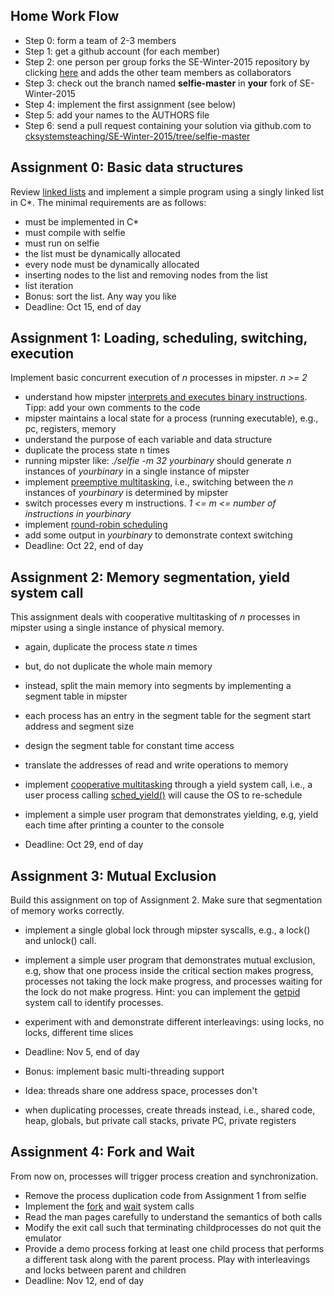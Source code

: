 Home Work Flow
--------------

* Step 0: form a team of 2-3 members
* Step 1: get a github account (for each member)
* Step 2: one person per group forks the SE-Winter-2015 repository by clicking [here](https://github.com/cksystemsteaching/SE-Winter-2015/fork) and adds the other team members as collaborators
* Step 3: check out the branch named __selfie-master__ in __your__ fork of SE-Winter-2015
* Step 4: implement the first assignment (see below)
* Step 5: add your names to the AUTHORS file
* Step 6: send a pull request containing your solution via github.com to [cksystemsteaching/SE-Winter-2015/tree/selfie-master](https://github.com/cksystemsteaching/SE-Winter-2015/tree/selfie-master)


Assignment 0: Basic data structures
-----------------------------------

Review [linked lists](https://en.wikipedia.org/wiki/Linked_list) and implement a simple program using a singly linked list in C*. The minimal requirements are as follows:

* must be implemented in C*
* must compile with selfie
* must run on selfie
* the list must be dynamically allocated
* every node must be dynamically allocated
* inserting nodes to the list and removing nodes from the list
* list iteration
* Bonus: sort the list. Any way you like
* Deadline: Oct 15, end of day


Assignment 1: Loading, scheduling, switching, execution
-------------------------------------------------------

Implement basic concurrent execution of _n_ processes in mipster. _n >= 2_ 

* understand how mipster [interprets and executes binary instructions](https://github.com/cksystemsteaching/SE-Winter-2015/blob/selfie-master/selfie.c#L3933). Tipp: add your own comments to the code
* mipster maintains a local state for a process (running executable), e.g., pc, registers, memory
* understand the purpose of each variable and data structure
* duplicate the process state n times
* running mipster like: _./selfie -m 32 yourbinary_ should generate _n_ instances of _yourbinary_ in a single instance of mipster
* implement [preemptive multitasking](https://en.wikipedia.org/wiki/Preemption_(computing)), i.e., switching between the _n_ instances of _yourbinary_ is determined by mipster 
* switch processes every m instructions. _1 <= m <= number of instructions in yourbinary_
* implement [round-robin scheduling](https://en.wikipedia.org/wiki/Round-robin_scheduling)
* add some output in _yourbinary_ to demonstrate context switching
* Deadline: Oct 22, end of day


Assignment 2: Memory segmentation, yield system call
----------------------------------------------------

This assignment deals with cooperative multitasking of _n_ processes in mipster using a single instance of physical memory.

* again, duplicate the process state _n_ times
* but, do not duplicate the whole main memory
* instead, split the main memory into segments by implementing a segment table in mipster
* each process has an entry in the segment table for the segment start address and segment size
* design the segment table for constant time access
* translate the addresses of read and write operations to memory

* implement [cooperative multitasking](https://en.wikipedia.org/wiki/Computer_multitasking) through a yield system call, i.e., a user process calling [sched_yield()](http://linux.die.net/man/2/sched_yield) will cause the OS to re-schedule
* implement a simple user program that demonstrates yielding, e.g, yield each time after printing a counter to the console
* Deadline: Oct 29, end of day


Assignment 3: Mutual Exclusion
------------------------------

Build this assignment on top of Assignment 2. Make sure that segmentation of memory works correctly.

* implement a single global lock through mipster syscalls, e.g., a lock() and unlock() call.
* implement a simple user program that demonstrates mutual exclusion, e.g, show that one process inside the critical section makes progress, processes not taking the lock make progress, and processes waiting for the lock do not make progress. Hint: you can implement the [getpid](http://linux.die.net/man/2/getpid) system call to identify processes.
* experiment with and demonstrate different interleavings: using locks, no locks, different time slices
* Deadline: Nov 5, end of day

* Bonus: implement basic multi-threading support
 * Idea: threads share one address space, processes don't
 * when duplicating processes, create threads instead, i.e., shared code, heap, globals, but private call stacks, private PC, private registers


Assignment 4: Fork and Wait
---------------------------

From now on, processes will trigger process creation and synchronization.

* Remove the process duplication code from Assignment 1 from selfie
* Implement the [fork](http://linux.die.net/man/2/fork) and [wait](http://linux.die.net/man/2/wait) system calls
* Read the man pages carefully to understand the semantics of both calls
* Modify the exit call such that terminating childprocesses do not quit the emulator
* Provide a demo process forking at least one child process that performs a different task along with the parent process. Play with interleavings and locks between parent and children
* Deadline: Nov 12, end of day
